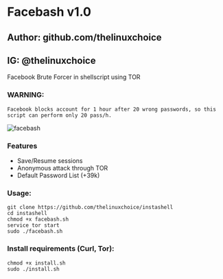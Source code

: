 # Facebash v1.0
## Author: github.com/thelinuxchoice
## IG: @thelinuxchoice
Facebook Brute Forcer in shellscript using TOR

### WARNING:
```
Facebook blocks account for 1 hour after 20 wrong passwords, so this script can perform only 20 pass/h.
```

![facebash](https://user-images.githubusercontent.com/34893261/37884926-d3f1df94-3088-11e8-98c3-1513f22e627c.png)

### Features

- Save/Resume sessions
- Anonymous attack through TOR
- Default Password List (+39k)


### Usage:

```
git clone https://github.com/thelinuxchoice/instashell
cd instashell
chmod +x facebash.sh
service tor start
sudo ./facebash.sh
```

### Install requirements (Curl, Tor):

```
chmod +x install.sh
sudo ./install.sh
```
